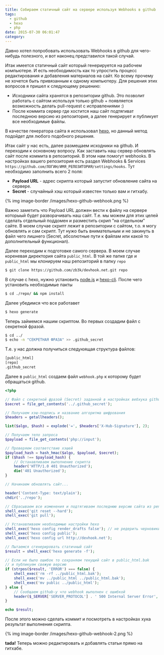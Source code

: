 ```yaml
---
title: Собираем статичный сайт на сервере используя Webhooks в github
tags:
  - github
  - hexo
  - php
date: 2015-07-30 06:01:47
category:
---
```


Давно хотел попробовать использовать Webhooks в github для чего-нибудь полезного, и вот наконец представился такой случай.

Итак имеется статичный сайт который генерируется на рабочем компьютере. И есть необходимость как то упростить процесс редактирования и добавления материалов на сайт. Ко всему прочему не хочется быть привязанным к одному компьютеру. Для решения этих вопросов я пришел к следующему решению:

<!-- more -->

- Исходники сайта хранятся в репозитории github. Это позволит работать с сайтом используя только github + появляется возможность делать pull-request с исправлениями :)
- После коммита сервер где хостится наш сайт подтягиват последнюю версию из репозитория, а далее генерирует и публикует все необходимые файлы.


В качестве генератора сайта я использовал [hexo](https://hexo.io/), но данный метод подойдет для любого подобного решения.

Итак сайт у нас есть, далее размещаем исходники на github. И переходим к основному вопросу. Как заставить наш сервер обновлять сайт после коммита в репозиторий. В этом нам помогут webhooks. В настройках вашего репозитория есть раздел Webhooks & Services `https://github.com/ЛОГИН/ИМЯ_РЕПОЗИТОРИЯ/settings/hooks`. Тут необходимо заполнить всего 2 поля:

- **Payload URL** - адрес скрипта который запустит обновление сайта на сервере.
- **Secret** - случайный хэш который известен только вам и гитхабу.

{% img image-border /images/hexo-github-webhook.png %}

Важно заметить что Payload URL должен вести к файлу на сервере которыый будет разворачивать наш сайт. Т.е. мы можем для этих целей сделать отдельный поддомен и разместить скрип "на отдельном" сайте. В моем случае скрипт лежит в репозитории с сайтом, т.о. я могу обновлять и сам скрипт. Тут нужо быть внимательным и не закинуть в файл чего лишнего (Secret, абсолютные пути к файлам или какой то дополнительный функционал).

Далее переходим к подготовке самого сервера. В моем случае кореневая директория сайта `public_html`. В той же папке где и `public_html` мы клонируем наш репозиторий в папку `repo`

``` bash
$ git clone https://github.com/zb3k/devhook.net.git repo
```

В случае с hexo, нужно установить [node.js](http://nodejs.org) и [hexo-cli](https://hexo.io/). После чего установить необходимые пакты

``` bash
$ cd ./repo/ && npm install
```

Далее убедимся что все работавет

``` bash
$ hexo generate
```

Теперь займемся нашим скриптом. Во первых создадим файл с секретной фразой.

``` bash
$ cd ../
$ echo -n "СЕКРЕТНАЯ ФРАЗА" >> .github_secret
```

Т.е. у нас должна получиться следуюящая структура файлов:

``` bash
[public_html]
[repo]
.github_secret
```

Далее в `public_html` создаем файл `webhook.php` к которому будет обращаться github.

``` php
<?php

// Файл с секретной фразой (Secret) заданной в настройках вебхука github
$secret = file_get_contents('../.github_secret');

// Получаем хэш-подпись и название алгоритма шифрования
$headers = getallheaders();

list($algo, $hash) = explode('=', $headers['X-Hub-Signature'], 2);

// Получаем тело запроса
$payload = file_get_contents('php://input');

// Проверяем соответствие хэшей
$payload_hash = hash_hmac($algo, $payload, $secret);
if ($hash !== $payload_hash) {
    // Останавливаем выполнение скрипта
    header('HTTP/1.0 401 Unauthorized');
    die('401 Unauthorized');
}

// Начинаем обновлять сайт...

header('Content-Type: text/plain');
chdir('../repo');

// Сбрасываем все изменения и подтягиваем последнюю версию сайта из репозитория
shell_exec('git reset --hard');
shell_exec('git pull');

// Устанавливаем необходимые настройки hexo
shell_exec('hexo config render_drafts false'); // не редерить черновики
shell_exec('hexo config public');
shell_exec('hexo config url http://devhook.net');

// Пытаемся сгенерировать статичный сайт
$result = shell_exec('hexo generate -f');

// Если не было ошибок то сохраняем текущий сайт в public_html.bak
// и публикуем свежую версию
if (strpos($result, 'ERROR') === false) {
    shell_exec('rm -rf ../public_html.bak');
    shell_exec('mv ../public_html ../public_html.bak');
    shell_exec('mv public ../public_html');
} else {
    // Сообщаем githab-у что webhook выполнен с ошибкой
    header($_SERVER['SERVER_PROTOCOL'] . ' 500 Internal Server Error', true, 500);
}

echo $result;

```

После этого можно сделать коммит и посмотреть в настройках хука результат выполнения скрипта.

{% img image-border /images/hexo-github-webhook-2.png %}

**tada!** Теперь можно редактировать и добавлять статьи прямо на гитхабе.